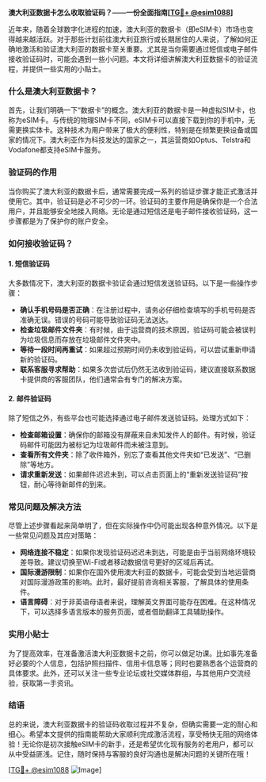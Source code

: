 **澳大利亚数据卡怎么收取验证码？——一份全面指南[[TG💪+ @esim1088](https://t.me/s/esim1088)]**

近年来，随着全球数字化进程的加速，澳大利亚的数据卡（即eSIM卡）市场也变得越来越活跃。对于那些计划前往澳大利亚旅行或长期居住的人来说，了解如何正确地激活和验证澳大利亚的数据卡至关重要。尤其是当你需要通过短信或电子邮件接收验证码时，可能会遇到一些小问题。本文将详细讲解澳大利亚数据卡的验证流程，并提供一些实用的小贴士。

### 什么是澳大利亚数据卡？

首先，让我们明确一下“数据卡”的概念。澳大利亚的数据卡是一种虚拟SIM卡，也称为eSIM卡。与传统的物理SIM卡不同，eSIM卡可以直接下载到你的手机中，无需更换实体卡。这种技术为用户带来了极大的便利性，特别是在频繁更换设备或国家的情况下。澳大利亚作为科技发达的国家之一，其运营商如Optus、Telstra和Vodafone都支持eSIM卡服务。

### 验证码的作用

当你购买了澳大利亚的数据卡后，通常需要完成一系列的验证步骤才能正式激活并使用它。其中，验证码是必不可少的一环。验证码的主要作用是确保你是一个合法用户，并且能够安全地接入网络。无论是通过短信还是电子邮件接收验证码，这一步骤都是为了保护你的账户安全。

### 如何接收验证码？

#### 1. 短信验证码
大多数情况下，澳大利亚的数据卡验证会通过短信发送验证码。以下是一些操作步骤：

- **确认手机号码是否正确**：在注册过程中，请务必仔细检查填写的手机号码是否准确无误。错误的号码可能导致验证码无法送达。
- **检查垃圾邮件文件夹**：有时候，由于运营商的技术原因，验证码可能会被误判为垃圾信息而存放在垃圾邮件文件夹中。
- **等待一段时间再重试**：如果超过预期时间仍未收到验证码，可以尝试重新申请新的验证码。
- **联系客服寻求帮助**：如果多次尝试后仍然无法收到验证码，建议直接联系数据卡提供商的客服团队，他们通常会有专门的解决方案。

#### 2. 邮件验证码
除了短信之外，有些平台也可能选择通过电子邮件发送验证码。处理方式如下：

- **检查邮箱设置**：确保你的邮箱没有屏蔽来自未知发件人的邮件。有时候，验证码邮件可能因为被标记为垃圾邮件而未被注意到。
- **查看所有文件夹**：除了收件箱外，别忘了查看其他文件夹如“已发送”、“已删除”等地方。
- **请求重新发送**：如果邮件迟迟未到，可以点击页面上的“重新发送验证码”按钮，耐心等待新邮件的到来。

### 常见问题及解决方法

尽管上述步骤看起来简单明了，但在实际操作中仍可能出现各种意外情况。以下是一些常见问题及其应对策略：

- **网络连接不稳定**：如果你发现验证码迟迟未到达，可能是由于当前网络环境较差导致。建议切换至Wi-Fi或者移动数据信号更好的区域后再试。
- **国际漫游限制**：如果你在国外使用澳大利亚的数据卡，可能会受到当地运营商对国际漫游政策的影响。此时，最好提前咨询相关客服，了解具体的使用条件。
- **语言障碍**：对于非英语母语者来说，理解英文界面可能存在困难。在这种情况下，可以选择多语言版本的服务页面，或者借助翻译工具辅助操作。

### 实用小贴士

为了提高效率，在准备激活澳大利亚数据卡之前，你可以做足功课。比如事先准备好必要的个人信息，包括护照扫描件、信用卡信息等；同时也要熟悉各个运营商的具体要求。此外，还可以关注一些专业论坛或社交媒体群组，与其他用户交流经验，获取第一手资讯。

### 结语

总的来说，澳大利亚数据卡的验证码收取过程并不复杂，但确实需要一定的耐心和细心。希望本文提供的指南能帮助大家顺利完成激活流程，享受畅快无阻的网络体验！无论你是初次接触eSIM卡的新手，还是希望优化现有服务的老用户，都可以从中受益匪浅。记住，随时保持与客服的良好沟通也是解决问题的关键所在哦！

[[TG💪+ @esim1088](https://t.me/s/esim1088) ![Image](https://i.postimg.cc/4NQfJmqS/Snipaste-2025-05-13-00-14-12.png)]